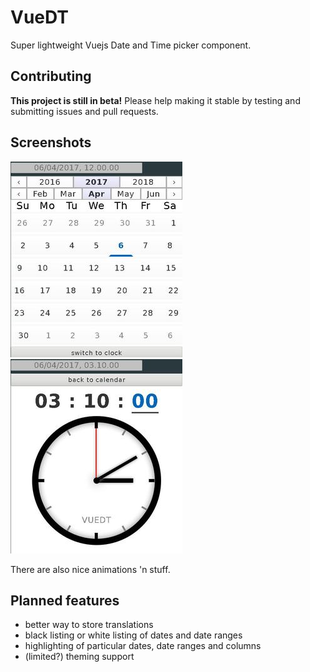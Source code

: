 VueDT
=====

Super lightweight Vuejs Date and Time picker component.

Contributing
------------
**This project is still in beta!**
Please help making it stable by testing and submitting issues and pull requests.

Screenshots
-----------

![Screenshot01](https://raw.githubusercontent.com/nkoehring/vuedt/master/vuedt01.jpg)
![Screenshot02](https://raw.githubusercontent.com/nkoehring/vuedt/master/vuedt02.jpg)

There are also nice animations 'n stuff.

Planned features
----------------

 * better way to store translations
 * black listing or white listing of dates and date ranges
 * highlighting of particular dates, date ranges and columns
 * (limited?) theming support
